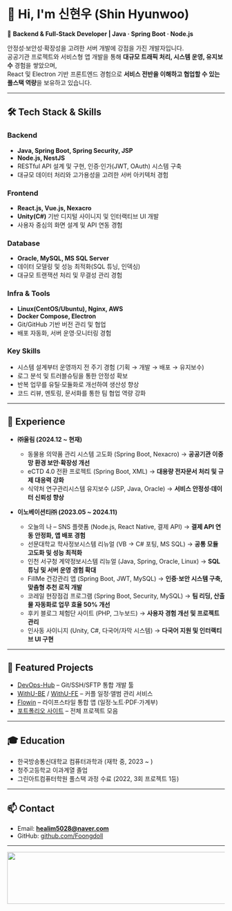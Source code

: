 # 👋 Hi, I'm 신현우 (Shin Hyunwoo)

🚀 **Backend & Full-Stack Developer | Java · Spring Boot · Node.js**  

안정성·보안성·확장성을 고려한 서버 개발에 강점을 가진 개발자입니다.  
공공기관 프로젝트와 서비스형 앱 개발을 통해 **대규모 트래픽 처리, 시스템 운영, 유지보수** 경험을 쌓았으며,  
React 및 Electron 기반 프론트엔드 경험으로 **서비스 전반을 이해하고 협업할 수 있는 풀스택 역량**을 보유하고 있습니다.  

---

## 🛠 Tech Stack & Skills

### Backend
- **Java, Spring Boot, Spring Security, JSP**
- **Node.js, NestJS**
- RESTful API 설계 및 구현, 인증·인가(JWT, OAuth) 시스템 구축
- 대규모 데이터 처리와 고가용성을 고려한 서버 아키텍처 경험

### Frontend
- **React.js, Vue.js, Nexacro**
- **Unity(C#)** 기반 디지털 사이니지 및 인터랙티브 UI 개발
- 사용자 중심의 화면 설계 및 API 연동 경험

### Database
- **Oracle, MySQL, MS SQL Server**
- 데이터 모델링 및 성능 최적화(SQL 튜닝, 인덱싱)
- 대규모 트랜잭션 처리 및 무결성 관리 경험

### Infra & Tools
- **Linux(CentOS/Ubuntu), Nginx, AWS**
- **Docker Compose, Electron**
- Git/GitHub 기반 버전 관리 및 협업
- 배포 자동화, 서버 운영·모니터링 경험

### Key Skills
- 시스템 설계부터 운영까지 전 주기 경험 (기획 → 개발 → 배포 → 유지보수)
- 로그 분석 및 트러블슈팅을 통한 안정성 확보
- 반복 업무를 유틸·모듈화로 개선하여 생산성 향상
- 코드 리뷰, 멘토링, 문서화를 통한 팀 협업 역량 강화

---

## 🏢 Experience

- **㈜울림 (2024.12 ~ 현재)**  
  - 동물용 의약품 관리 시스템 고도화 (Spring Boot, Nexacro) → **공공기관 이중망 환경 보안·확장성 개선**  
  - eCTD 4.0 전환 프로젝트 (Spring Boot, XML) → **대용량 전자문서 처리 및 규제 대응력 강화**  
  - 식약처 연구관리시스템 유지보수 (JSP, Java, Oracle) → **서비스 안정성·데이터 신뢰성 향상**

- **이노베이션티㈜ (2023.05 ~ 2024.11)**  
  - 오늘의 나 – SNS 플랫폼 (Node.js, React Native, 결제 API) → **결제 API 연동 안정화, 앱 배포 경험**  
  - 선문대학교 학사정보시스템 리뉴얼 (VB → C# 포팅, MS SQL) → **공통 모듈 고도화 및 성능 최적화**  
  - 인천 서구청 계약정보시스템 리뉴얼 (Java, Spring, Oracle, Linux) → **SQL 튜닝 및 서버 운영 경험 확대**  
  - FillMe 건강관리 앱 (Spring Boot, JWT, MySQL) → **인증·보안 시스템 구축, 맞춤형 추천 로직 개발**  
  - 코레일 현장점검 프로그램 (Spring Boot, Security, MySQL) → **팀 리딩, 산출물 자동화로 업무 효율 50% 개선**  
  - 후키 블로그 체험단 사이트 (PHP, 그누보드) → **사용자 경험 개선 및 프로젝트 관리**  
  - 인사동 사이니지 (Unity, C#, 다국어/자막 시스템) → **다국어 지원 및 인터랙티브 UI 구현**

---

## 📂 Featured Projects

- [DevOps-Hub](https://github.com/Foongdoll/DevOps-Hub) – Git/SSH/SFTP 통합 개발 툴  
- [WithU-BE](https://github.com/Foongdoll/WithU-BE) / [WithU-FE](https://github.com/Foongdoll/WithU-FE) – 커플 일정·앨범 관리 서비스  
- [Flowin](https://github.com/Foongdoll/Flowin) – 라이프스타일 통합 앱 (일정·노트·PDF·가계부)  
- [포트폴리오 사이트](http://13.124.87.223/portfolio) – 전체 프로젝트 모음  

---

## 🎓 Education

- 한국방송통신대학교 컴퓨터과학과 (재학 중, 2023 ~ )  
- 청주고등학교 이과계열 졸업  
- 그린아트컴퓨터학원 풀스택 과정 수료 (2022, 3회 프로젝트 1등)  

---

## 📫 Contact

- Email: **healim5028@naver.com**  
- GitHub: [github.com/Foongdoll](https://github.com/Foongdoll)  

---

<a href="https://github.com/devxb/gitanimals">
  <img
    src="https://render.gitanimals.org/lines/Foongdoll?pet-id=646006713742517078"
    width="600"
    height="120"
  />
</a>
